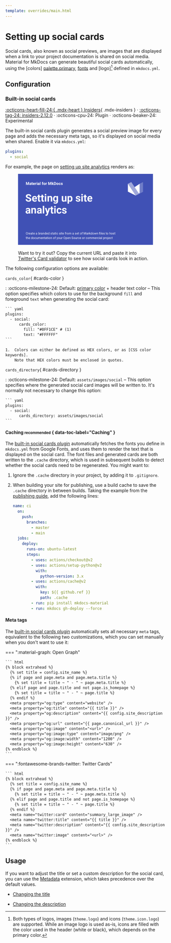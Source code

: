 ```yaml
---
template: overrides/main.html
---
```


# Setting up social cards

Social cards, also known as social previews, are images that are displayed when
a link to your project documentation is shared on social media. Material for
MkDocs can generate beautiful social cards automatically, using the [colors]
[palette.primary], [fonts][font.text] and [logo][^1] defined in `mkdocs.yml`.

  [^1]:
    Both types of logos, images (`theme.logo`) and icons (`theme.icon.logo`)
    are supported. While an image logo is used as-is, icons are filled with the
    color used in the header (white or black), which depends on the primary
    color.

  [palette.primary]: changing-the-colors.md#primary-color
  [font.text]: changing-the-fonts.md#regular-font
  [logo]: changing-the-logo-and-icons.md#logo

## Configuration

### Built-in social cards

[:octicons-heart-fill-24:{ .mdx-heart } Insiders][Insiders]{ .mdx-insiders } ·
[:octicons-tag-24: insiders-2.12.0][Insiders] ·
:octicons-cpu-24: Plugin ·
:octicons-beaker-24: Experimental

The built-in social cards plugin generates a social preview image for every page
and adds the necessary meta tags, so it's displayed on social media when shared.
Enable it via `mkdocs.yml`:

``` yaml
plugins:
  - social
```

For example, the page on [setting up site analytics] renders as:

<figure markdown>

[![Social cards preview]][Social cards preview]

  <figcaption markdown>

Want to try it out? Copy the current URL and paste it into [Twitter's Card
validator] to see how social cards look in action.

  </figcaption>
</figure>

The following configuration options are available:

`cards_color`{ #cards-color }

:   :octicons-milestone-24: Default: [primary color][palette.primary] + header
    text color – This option specifies which colors to use for the background
    `fill` and foreground `text` when generating the social card:

    ``` yaml
    plugins:
      - social:
          cards_color:
            fill: "#0FF1CE" # (1)
            text: "#FFFFFF"
    ```

    1.  Colors can either be defined as HEX colors, or as [CSS color keywords].
        Note that HEX colors must be enclosed in quotes.

`cards_directory`{ #cards-directory }

:   :octicons-milestone-24: Default: `assets/images/social` – This option
    specifies where the generated social card images will be written to. It's
    normally not necessary to change this option:

    ``` yaml
    plugins:
      - social:
          cards_directory: assets/images/social
    ```

  [Insiders]: ../insiders/index.md
  [setting up site analytics]: setting-up-site-analytics.md
  [Social cards preview]: ../assets/screenshots/social-cards.png
  [Twitter's Card validator]: https://cards-dev.twitter.com/validator
  [CSS color keywords]: https://developer.mozilla.org/en-US/docs/Web/CSS/color_value#color_keywords

#### Caching <small>recommended</small> { data-toc-label="Caching" }

The [built-in social cards plugin] automatically fetches the fonts you define
in `mkdocs.yml` from Google Fonts, and uses them to render the text that is
displayed on the social card. The font files and generated cards are both
written to the `.cache` directory, which is used in subsequent builds to detect
whether the social cards need to be regenerated. You might want to:

1.  Ignore the `.cache` directory in your project, by adding it to `.gitignore`.
2.  When building your site for publishing, use a build cache to save the
    `.cache` directory in between builds. Taking the example from the
    [publishing guide], add the following lines:

    ``` yaml hl_lines="15-18"
    name: ci
      on:
        push:
          branches:
            - master
            - main
      jobs:
        deploy:
          runs-on: ubuntu-latest
          steps:
            - uses: actions/checkout@v2
            - uses: actions/setup-python@v2
              with:
                python-version: 3.x
            - uses: actions/cache@v2
              with:
                key: ${{ github.ref }}
                path: .cache
            - run: pip install mkdocs-material
            - run: mkdocs gh-deploy --force
    ```

  [built-in social cards plugin]: #built-in-social-cards
  [publishing guide]: ../publishing-your-site.md#with-github-actions

#### Meta tags

The [built-in social cards plugin] automatically sets all necessary `meta` tags,
equivalent to the following two customizations, which you can set manually when
you don't want to use it:

=== ":material-graph: Open Graph"

    ``` html
    {% block extrahead %}
      {% set title = config.site_name %}
      {% if page and page.meta and page.meta.title %}
        {% set title = title ~ " - " ~ page.meta.title %}
      {% elif page and page.title and not page.is_homepage %}
        {% set title = title ~ " - " ~ page.title %}
      {% endif %}
      <meta property="og:type" content="website" />
      <meta property="og:title" content="{{ title }}" />
      <meta property="og:description" content="{{ config.site_description }}" />
      <meta property="og:url" content="{{ page.canonical_url }}" />
      <meta property="og:image" content="<url>" />
      <meta property="og:image:type" content="image/png" />
      <meta property="og:image:width" content="1200" />
      <meta property="og:image:height" content="630" />
    {% endblock %}
    ```

=== ":fontawesome-brands-twitter: Twitter Cards"

    ``` html
    {% block extrahead %}
      {% set title = config.site_name %}
      {% if page and page.meta and page.meta.title %}
        {% set title = title ~ " - " ~ page.meta.title %}
      {% elif page and page.title and not page.is_homepage %}
        {% set title = title ~ " - " ~ page.title %}
      {% endif %}
      <meta name="twitter:card" content="summary_large_image" />
      <meta name="twitter:title" content="{{ title }}" />
      <meta name="twitter:description" content="{{ config.site_description }}" />
      <meta name="twitter:image" content="<url>" />
    {% endblock %}
    ```

  [Twitter Cards]: https://developer.twitter.com/en/docs/tweets/optimize-with-cards/overview/abouts-cards
  [built-in social cards plugin]: ../setup/setting-up-social-cards.md#built-in-social-cards


## Usage

If you want to adjust the title or set a custom description for the social card,
you can use the [Metadata] extension, which takes precedence over the
default values.

- [Changing the title]
- [Changing the description]

  [Metadata]: extensions/python-markdown.md#metadata
  [Changing the title]: ../reference/meta-tags.md#setting-the-page-title
  [Changing the description]: ../reference/meta-tags.md#setting-the-page-description
